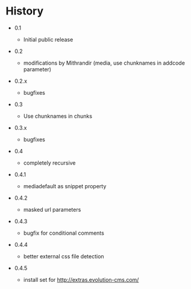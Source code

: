 History
================================================================================

- 0.1
	- Initial public release

- 0.2
    - modifications by Mithrandir (media, use chunknames in addcode parameter)
- 0.2.x
    - bugfixes

- 0.3   
    - Use chunknames in chunks
- 0.3.x 
    - bugfixes

- 0.4
    - completely recursive
- 0.4.1
    - mediadefault as snippet property
- 0.4.2
    - masked url parameters
- 0.4.3
    - bugfix for conditional comments
- 0.4.4
    - better external css file detection
- 0.4.5
    - install set for http://extras.evolution-cms.com/

